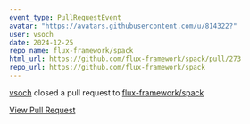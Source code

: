 ```yaml
---
event_type: PullRequestEvent
avatar: "https://avatars.githubusercontent.com/u/814322?"
user: vsoch
date: 2024-12-25
repo_name: flux-framework/spack
html_url: https://github.com/flux-framework/spack/pull/273
repo_url: https://github.com/flux-framework/spack
---
```


<a href='https://github.com/vsoch' target='_blank'>vsoch</a> closed a pull request to <a href='https://github.com/flux-framework/spack' target='_blank'>flux-framework/spack</a>

<a href='https://github.com/flux-framework/spack/pull/273' target='_blank'>View Pull Request</a>